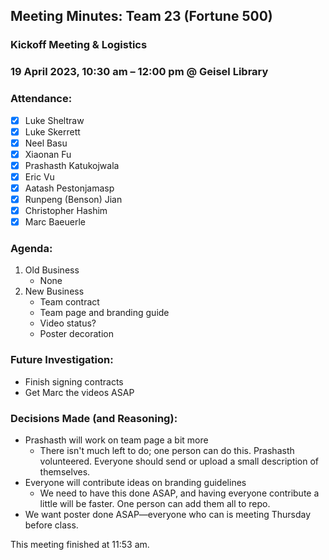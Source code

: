 ## Meeting Minutes: Team 23 (Fortune 500)
### Kickoff Meeting & Logistics

### 19 April 2023, 10:30 am – 12:00 pm @ Geisel Library

### **Attendance**:
- [x] Luke Sheltraw
- [x] Luke Skerrett
- [x] Neel Basu
- [x] Xiaonan Fu
- [x] Prashasth Katukojwala
- [x] Eric Vu
- [x] Aatash Pestonjamasp
- [x] Runpeng (Benson) Jian
- [x] Christopher Hashim
- [x] Marc Baeuerle

### **Agenda**:
1. Old Business
    - None
3. New Business
    - Team contract
    - Team page and branding guide
    - Video status?
    - Poster decoration

### **Future Investigation**:
- Finish signing contracts
- Get Marc the videos ASAP

### **Decisions Made (and Reasoning)**:
- Prashasth will work on team page a bit more
    - There isn't much left to do; one person can do this. Prashasth volunteered. Everyone should send or upload a small description of themselves.
- Everyone will contribute ideas on branding guidelines
    - We need to have this done ASAP, and having everyone contribute a little will be faster. One person can add them all to repo.
- We want poster done ASAP—everyone who can is meeting Thursday before class.

This meeting finished at 11:53 am.
